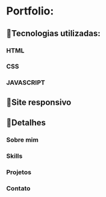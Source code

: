 # Portfolio:

## 📌Tecnologias utilizadas:
### HTML
### CSS
### JAVASCRIPT

## 📌Site responsivo

## 📌Detalhes
### Sobre mim
### Skills
### Projetos
### Contato
